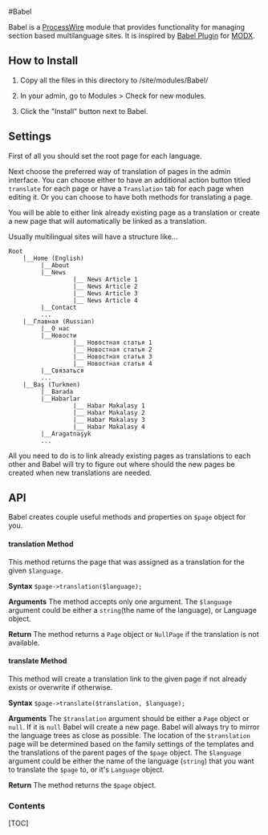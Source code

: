 #Babel

Babel is a [ProcessWire][PW] module that provides functionality for managing 
section based multilanguage sites. It is inspired by [Babel Plugin][Babel MODX] for [MODX][MODX].

[PW]: 					https://processwire.com "Open source CMS with a great API–ProcessWire CMF/CMS"
[Babel MODX]: 	http://rtfm.modx.com/extras/revo/babel
[MODX]: 				http://modx.com/

## How to Install

1. Copy all the files in this directory to /site/modules/Babel/ 

2. In your admin, go to Modules > Check for new modules. 

3. Click the "Install" button next to Babel.


## Settings

First of all you should set the root page for each language. 

Next choose the preferred way of translation of pages in the admin interface. 
You can choose either to have an additional action button titled `translate` 
for each page or have a `Translation` tab for each page when editing it. Or you 
can choose to have both methods for translating a page.

You will be able to either link already existing page as a translation or create 
a new page that will automatically be linked as a translation.

Usually multilingual sites will have a structure like...

```
Root
	|__Home (English)
	     |__About
	     |__News
	     		  |__ News Article 1
	     		  |__ News Article 2
	     		  |__ News Article 3
	     		  |__ News Article 4
	     |__Contact
	     ...
	|__Главная (Russian)
	     |__О нас
	     |__Новости
	     		  |__ Новостная статья 1
	     		  |__ Новостная статья 2
	     		  |__ Новостная статья 3
	     		  |__ Новостная статья 4
	     |__Связаться
	     ...
	|__Baş (Turkmen)
	     |__Barada
	     |__Habarlar
	     		  |__ Habar Makalasy 1
	     		  |__ Habar Makalasy 2
	     		  |__ Habar Makalasy 3
	     		  |__ Habar Makalasy 4
	     |__Aragatnaşyk
	     ...
```
All you need to do is to link already existing pages as translations to each 
other and Babel will try to figure out where should the new pages be created when 
new translations are needed.


## API
Babel creates couple useful methods and properties on `$page` object for you.

#### translation Method
This method returns the page that was assigned as a translation for the given `$language`.

__Syntax__
	`$page->translation($language);`

__Arguments__
The method accepts only one argument. The `$language` argument could be either a 
`string`(the name of the language), or Language object.

__Return__
The method returns a `Page` object or `NullPage` if the translation is not available.

#### translate Method
This method will create a translation link to the given page if not already exists or 
overwrite if otherwise.

__Syntax__
	`$page->translate($translation, $language);`

__Arguments__
The `$translation` argument should be either a `Page` object or `null`. If it 
is `null` Babel will create a new page. Babel will always try to mirror the 
language trees as close as possible. The location of the `$translation`
page will be determined based on the family settings of the templates and 
the translations of the parent pages of the `$page` object.
The `$language` argument could be either the name of the language (`string`) 
that you want to translate the `$page` to, or it's `Language` object.

__Return__
The method returns the `$page` object.


### Contents
[TOC]